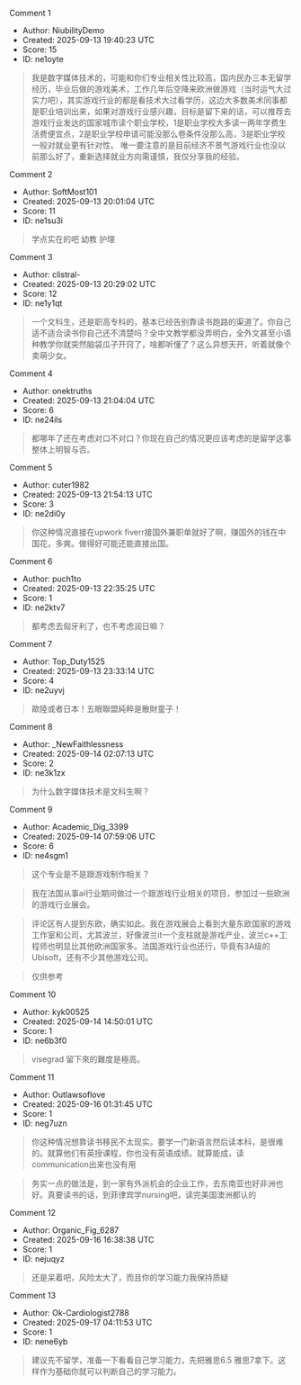 Comment 1

- Author: NiubilityDemo
- Created: 2025-09-13 19:40:23 UTC
- Score: 15
- ID: ne1oyte

> 我是数字媒体技术的，可能和你们专业相关性比较高，国内民办三本无留学经历，毕业后做的游戏美术，工作几年后空降来欧洲做游戏（当时运气大过实力吧），其实游戏行业的都是看技术大过看学历，这边大多数美术同事都是职业培训出来，如果对游戏行业感兴趣，目标是留下来的话，可以推荐去游戏行业发达的国家城市读个职业学校，1是职业学校大多读一两年学费生活费便宜点，2是职业学校申请可能没那么卷条件没那么高，3是职业学校一般对就业更有针对性。
> 唯一要注意的是目前经济不景气游戏行业也没以前那么好了，重新选择就业方向需谨慎，我仅分享我的经验。

Comment 2

- Author: SoftMost101
- Created: 2025-09-13 20:01:04 UTC
- Score: 11
- ID: ne1su3i

> 学点实在的吧 幼教 护理

Comment 3

- Author: clistral-
- Created: 2025-09-13 20:29:02 UTC
- Score: 12
- ID: ne1y1qt

> 一个文科生，还是职高专科的，基本已经告别靠读书跑路的渠道了。你自己适不适合读书你自己还不清楚吗？全中文教学都没弄明白，全外文甚至小语种教学你就突然脑袋瓜子开窍了，啥都听懂了？这么异想天开，听着就像个卖萌少女。

Comment 4

- Author: onektruths
- Created: 2025-09-13 21:04:04 UTC
- Score: 6
- ID: ne24ils

> 都哪年了还在考虑对口不对口？你现在自己的情况更应该考虑的是留学这事整体上明智与否。

Comment 5

- Author: cuter1982
- Created: 2025-09-13 21:54:13 UTC
- Score: 3
- ID: ne2di0y

> 你这种情况直接在upwork fiverr接国外兼职单就好了啊，赚国外的钱在中国花，多爽。做得好可能还能直接出国。

Comment 6

- Author: puch1to
- Created: 2025-09-13 22:35:25 UTC
- Score: 1
- ID: ne2ktv7

> 都考虑去匈牙利了，也不考虑润日嘛？

Comment 7

- Author: Top_Duty1525
- Created: 2025-09-13 23:33:14 UTC
- Score: 4
- ID: ne2uyvj

> 歐陸或者日本！五眼聯盟純粹是散財童子！

Comment 8

- Author: _NewFaithlessness
- Created: 2025-09-14 02:07:13 UTC
- Score: 2
- ID: ne3k1zx

> 为什么数字媒体技术是文科生啊？

Comment 9

- Author: Academic_Dig_3399
- Created: 2025-09-14 07:59:06 UTC
- Score: 6
- ID: ne4sgm1

> 这个专业是不是跟游戏制作相关？

> 我在法国从事ai行业期间做过一个跟游戏行业相关的项目，参加过一些欧洲的游戏行业展会。

> 评论区有人提到东欧，确实如此。我在游戏展会上看到大量东欧国家的游戏工作室和公司，尤其波兰，好像波兰it一个支柱就是游戏产业，波兰c++工程师也明显比其他欧洲国家多。法国游戏行业也还行，毕竟有3A级的Ubisoft，还有不少其他游戏公司。

> 仅供参考

Comment 10

- Author: kyk00525
- Created: 2025-09-14 14:50:01 UTC
- Score: 1
- ID: ne6b3f0

> visegrad 留下來的難度是極高。

Comment 11

- Author: Outlawsoflove
- Created: 2025-09-16 01:31:45 UTC
- Score: 1
- ID: neg7uzn

> 你这种情况想靠读书移民不太现实。要学一门新语言然后读本科，是很难的。就算他们有英授课程，你也没有英语成绩。就算能成，读communication出来也没有用

> 务实一点的做法是，到一家有外派机会的企业工作，去东南亚也好非洲也好。真要读书的话，到菲律宾学nursing吧，读完美国澳洲都认的

Comment 12

- Author: Organic_Fig_6287
- Created: 2025-09-16 16:38:38 UTC
- Score: 1
- ID: nejuqyz

> 还是呆着吧，风险太大了，而且你的学习能力我保持质疑

Comment 13

- Author: Ok-Cardiologist2788
- Created: 2025-09-17 04:11:53 UTC
- Score: 1
- ID: nene6yb

> 建议先不留学，准备一下看看自己学习能力，先把雅思6.5 雅思7拿下。这样作为基础你就可以判断自己的学习能力。
